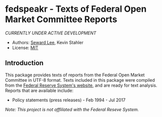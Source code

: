 # fedspeakr - Texts of Federal Open Market Committee Reports

_CURRENTLY UNDER ACTIVE DEVELOPMENT_

* Authors: [Seward Lee](https://github.com/sewardlee337), Kevin Stahler
* License: [MIT](https://opensource.org/licenses/MIT)

## Introduction

This package provides texts of reports from the Federal Open Market Committee in UTF-8 format. Texts included in this package were compiled from the [Federal Reserve System's website](https://www.federalreserve.gov/monetarypolicy/fomc_historical.htm), and are ready for text analysis. Reports that are available include:
* Policy statements (press releases) - Feb 1994 - Jul 2017

_Note: This project is not afflilated with the Federal Reseve System._ 

